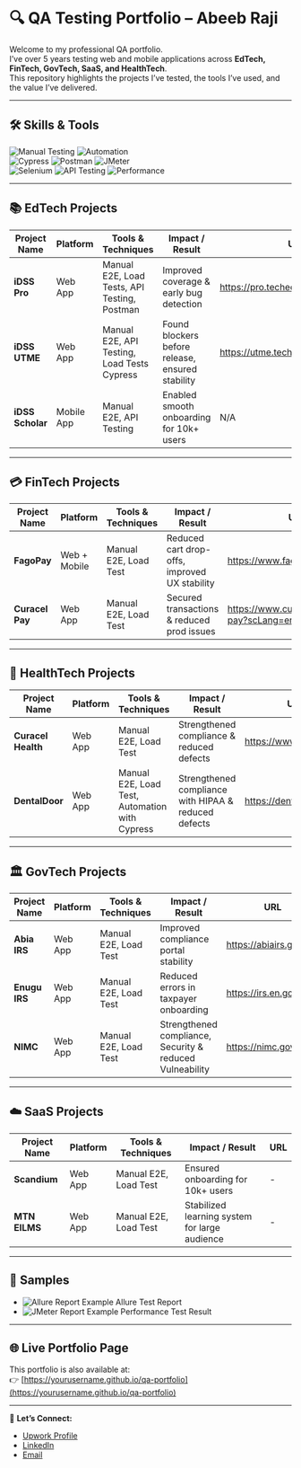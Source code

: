 # 🔍 QA Testing Portfolio – Abeeb Raji

Welcome to my professional QA portfolio.  
I’ve over 5 years testing web and mobile applications across **EdTech, FinTech, GovTech, SaaS, and HealthTech**.  
This repository highlights the projects I’ve tested, the tools I’ve used, and the value I’ve delivered.  

---

## 🛠️ Skills & Tools

![Manual Testing](https://img.shields.io/badge/Testing-Manual-blue) 
![Automation](https://img.shields.io/badge/Testing-Automation-orange)  
![Cypress](https://img.shields.io/badge/Tool-Cypress-green) 
![Postman](https://img.shields.io/badge/Tool-Postman-orange) 
![JMeter](https://img.shields.io/badge/Tool-JMeter-red)  
![Selenium](https://img.shields.io/badge/Tool-Selenium-brightgreen) 
![API Testing](https://img.shields.io/badge/Focus-API%20Testing-purple) 
![Performance](https://img.shields.io/badge/Focus-Performance-yellow)

---

## 📚 EdTech Projects

| Project Name   | Platform       | Tools & Techniques                | Impact / Result                                | URL |
|----------------|----------------|-----------------------------------|-----------------------------------------------|-----|
| **iDSS Pro**   | Web App        | Manual E2E, Load Tests, API Testing, Postman  | Improved coverage & early bug detection        | https://pro.techeducratic.com/signin   |
| **iDSS UTME**  | Web App        | Manual E2E, API Testing, Load Tests Cypress  | Found blockers before release, ensured stability | https://utme.techeducratic.com/   |
| **iDSS Scholar** | Mobile App   | Manual E2E, API Testing             | Enabled smooth onboarding for 10k+ users       | N/A   |

---

## 💳 FinTech Projects

| Project Name   | Platform       | Tools & Techniques                | Impact / Result                                | URL |
|----------------|----------------|-----------------------------------|-----------------------------------------------|-----|
| **FagoPay**    | Web + Mobile   | Manual E2E, Load Test             | Reduced cart drop-offs, improved UX stability | https://www.fagopay.africa   |
| **Curacel Pay**| Web App        | Manual E2E, Load Test             | Secured transactions & reduced prod issues    | https://www.curacel.co/curacel-pay?scLang=en   |

---

## 🏥 HealthTech Projects

| Project Name   | Platform       | Tools & Techniques                | Impact / Result                                | URL |
|----------------|----------------|-----------------------------------|-----------------------------------------------|-----|
| **Curacel Health** | Web App    | Manual E2E, Load Test             | Strengthened compliance & reduced defects     | https://www.curacel.co/   |
| **DentalDoor** | Web App    | Manual E2E, Load Test, Automation with Cypress             | Strengthened compliance with HIPAA & reduced defects     | https://dentaldoor.com/   |

---

## 🏛️ GovTech Projects

| Project Name   | Platform       | Tools & Techniques                | Impact / Result                                | URL |
|----------------|----------------|-----------------------------------|-----------------------------------------------|-----|
| **Abia IRS**   | Web App        | Manual E2E, Load Test             | Improved compliance portal stability          | https://abiairs.gov.ng/   |
| **Enugu IRS**  | Web App        | Manual E2E, Load Test             | Reduced errors in taxpayer onboarding         | https://irs.en.gov.ng/   |
| **NIMC** | Web App    | Manual E2E, Load Test             | Strengthened compliance, Security & reduced Vulneability     | https://nimc.gov.ng/   |

---

## ☁️ SaaS Projects

| Project Name   | Platform       | Tools & Techniques                | Impact / Result                                | URL |
|----------------|----------------|-----------------------------------|-----------------------------------------------|-----|
| **Scandium**   | Web App        | Manual E2E, Load Test             | Ensured onboarding for 10k+ users             | -   |
| **MTN EILMS**  | Web App        | Manual E2E, Load Test             | Stabilized learning system for large audience | -   |

---

## 📸 Samples

- ![Allure Report](images/allure-sample.png) Example Allure Test Report  
- ![JMeter Report](images/jmeter-report.png) Example Performance Test Result  

---

## 🌐 Live Portfolio Page

This portfolio is also available at:  
👉 [https://yourusername.github.io/qa-portfolio](https://yourusername.github.io/qa-portfolio)

---

📩 **Let’s Connect:**  
- [Upwork Profile](#)  
- [LinkedIn](#)  
- [Email](mailto:your@email.com)  
